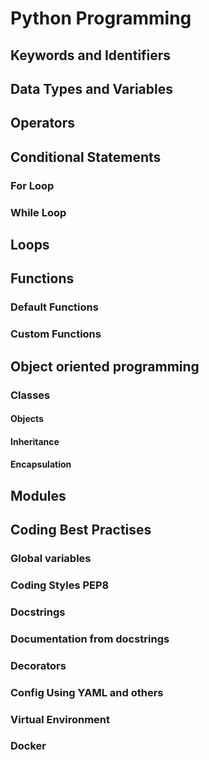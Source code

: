 # Python Programming

## Keywords and Identifiers
## Data Types and Variables
## Operators
## Conditional Statements
### For Loop
### While Loop
## Loops
## Functions
### Default Functions
### Custom Functions
## Object oriented programming
### Classes
#### Objects
#### Inheritance
#### Encapsulation
## Modules
## Coding Best Practises
### Global variables
### Coding Styles PEP8
### Docstrings
### Documentation from docstrings
### Decorators
### Config Using YAML and others
### Virtual Environment
### Docker



